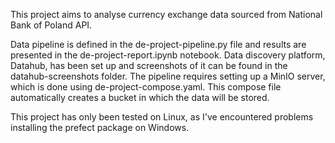This project aims to analyse currency exchange data sourced from National Bank of Poland API. 

Data pipeline is defined in the de-project-pipeline.py file and results are presented in the de-project-report.ipynb notebook. Data discovery platform, Datahub, has been set up and screenshots of it can be found in the datahub-screenshots folder. The pipeline requires setting up a MinIO server, which is done using de-project-compose.yaml. This compose file automatically creates a bucket in which the data will be stored.

This project has only been tested on Linux, as I've encountered problems installing the prefect package on Windows.